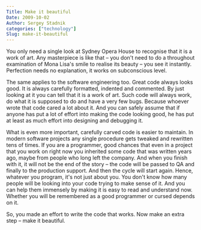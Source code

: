 ```yaml
---
Title: Make it beautiful
Date: 2009-10-02
Author: Sergey Stadnik
categories: ["technology"]
Slug: make-it-beautiful
---
```


You only need a single look at Sydney Opera House to recognise that it
is a work of art. Any masterpiece is like that – you don't need to do a
throughout examination of Mona Lisa's smile to realise its beauty – you
see it instantly. Perfection needs no explanation, it works on
subconscious level.

The same applies to the software engineering too. Great code always
looks good. It is always carefully formatted, indented and commented. By
just looking at it you can tell that it is a work of art. Such code will
always work, do what it is supposed to do and have a very few bugs.
Because whoever wrote that code cared a lot about it. And you can safely
assume that if anyone has put a lot of effort into making the code
looking good, he has put at least as much effort into designing and
debugging it.

What is even more important, carefully carved code is easier to
maintain. In modern software projects any single procedure gets tweaked
and rewritten tens of times. If you are a programmer, good chances that
even in a project that you work on right now you inherited some code
that was written years ago, maybe from people who long left the company.
And when you finish with it, it will not be the end of the story – the
code will be passed to QA and finally to the production support. And
then the cycle will start again. Hence, whatever you program, it's not
just about you. You don't know how many people will be looking into your
code trying to make sense of it. And you can help them immensely by
making it is easy to read and understand now. Whether you will be
remembered as a good programmer or cursed depends on it.

So, you made an effort to write the code that works. Now make an extra
step – make it beautiful.